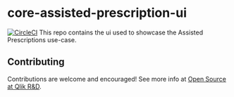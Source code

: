 # core-assisted-prescription-ui

[![CircleCI](https://circleci.com/gh/qlik-oss/core-assisted-prescription-ui.svg?style=svg)](https://circleci.com/gh/qlik-oss/core-assisted-prescription-ui)
This repo contains the ui used to showcase the Assisted Prescriptions use-case.

## Contributing

Contributions are welcome and encouraged! See more info at [Open Source at Qlik R&D](https://github.com/qlik-oss/open-source).
